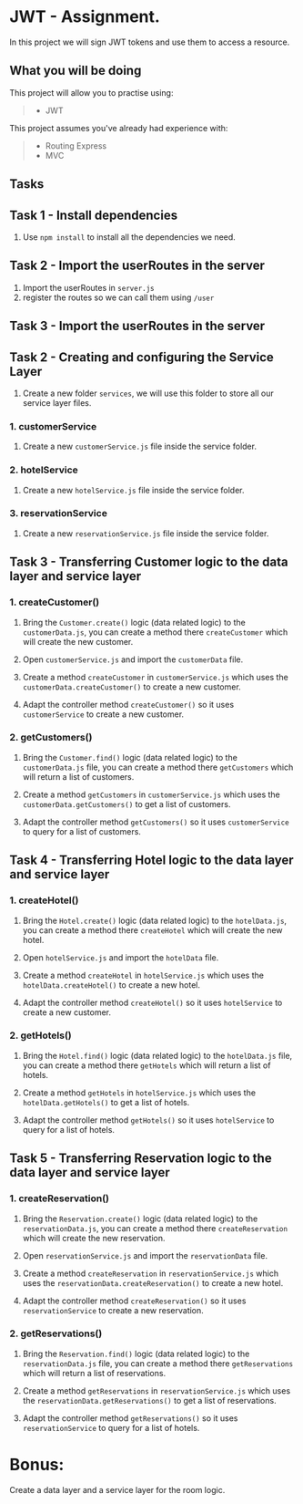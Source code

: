 # JWT - Assignment. 

In this project we will sign JWT tokens and use them to access a resource. 

## What you will be doing

This project will allow you to practise using:

> - JWT 


This project assumes you've already had experience with:

> - Routing Express
> - MVC 


## Tasks

## Task 1 - Install dependencies 
  1. Use `npm install` to install all the dependencies we need. 

## Task 2 - Import the userRoutes in the server

  1. Import the userRoutes in `server.js`
  2. register the routes so we can call them using `/user`

## Task 3 - Import the userRoutes in the server






 


## Task 2 - Creating and configuring the Service Layer

  1. Create a new folder `services`, we will use this folder to store all our service layer files.

### 1. customerService
   1. Create a new `customerService.js` file inside the service folder. 


### 2. hotelService
  1. Create a new `hotelService.js` file inside the service folder. 
 

### 3. reservationService
  1. Create a new `reservationService.js` file inside the service folder. 
  


## Task 3 - Transferring Customer logic to the data layer and service layer 

### 1. createCustomer()
  1. Bring the  `Customer.create()` logic (data related logic) to the `customerData.js`, you can create a method there `createCustomer` which will create the new customer. 
 
  2. Open `customerService.js` and import the `customerData` file. 

  3. Create a method `createCustomer` in `customerService.js` which uses the `customerData.createCustomer()` to create a new customer.
 
  3. Adapt the controller method `createCustomer()` so it uses `customerService` to create a new customer. 

  ### 2. getCustomers()
  1. Bring the  `Customer.find()` logic (data related logic) to the `customerData.js` file, you can create a method there `getCustomers` which will return a list of customers. 

  2. Create a method `getCustomers` in `customerService.js` which uses the `customerData.getCustomers()` to get a list of customers.

  3. Adapt the controller method `getCustomers()` so it uses `customerService` to query for a list of customers. 


## Task 4 - Transferring Hotel logic to the data layer and service layer 

### 1. createHotel()
  1. Bring the  `Hotel.create()` logic (data related logic) to the `hotelData.js`, you can create a method there `createHotel` which will create the new hotel. 
 
  2. Open `hotelService.js` and import the `hotelData` file. 

  3. Create a method `createHotel` in `hotelService.js` which uses the `hotelData.createHotel()` to create a new hotel.
 
  3. Adapt the controller method `createHotel()` so it uses `hotelService` to create a new customer. 

  ### 2. getHotels()
  1. Bring the  `Hotel.find()` logic (data related logic) to the `hotelData.js` file, you can create a method there `getHotels` which will return a list of hotels. 

  2. Create a method `getHotels` in `hotelService.js` which uses the `hotelData.getHotels()` to get a list of hotels.

  3. Adapt the controller method `getHotels()` so it uses `hotelService` to query for a list of hotels. 

  ## Task 5 - Transferring Reservation logic to the data layer and service layer 

### 1. createReservation()
  1. Bring the  `Reservation.create()` logic (data related logic) to the `reservationData.js`, you can create a method there `createReservation` which will create the new reservation. 
 
  2. Open `reservationService.js` and import the `reservationData` file. 

  3. Create a method `createReservation` in `reservationService.js` which uses the `reservationData.createReservation()` to create a new hotel.
 
  3. Adapt the controller method `createReservation()` so it uses `reservationService` to create a new reservation. 

  ### 2. getReservations()
  1. Bring the  `Reservation.find()` logic (data related logic) to the `reservationData.js` file, you can create a method there `getReservations` which will return a list of reservations. 

  2. Create a method `getReservations` in `reservationService.js` which uses the `reservationData.getReservations()` to get a list of reservations.

  3. Adapt the controller method `getReservations()` so it uses `reservationService` to query for a list of hotels. 



# Bonus: 
Create a data layer and a service layer for the room logic. 



